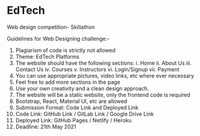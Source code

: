 # EdTech
Web design competition- Skillathon

Guidelines for Web Designing challenge:-
1. Plagiarism of code is strictly not allowed
2. Theme: EdTech Platforms 
3. The website should have the following sections: 
i. Home 
ii. About Us
iii. Contact Us
iv. Courses
v. Instructors
vi. Login/Signup 
vii. Payment 
4. You can use appropriate pictures, video links, etc where ever necessary
5. Feel free to add more sections in the page
6. Use your own creativity and a clean design approach.
7. The website will be a static website, only the frontend code is required
8. Bootstrap, React, Material UI, etc are allowed
9. Submission Format: Code Link and Deployed Link
10. Code Link: GitHub Link / GitLab Link / Google Drive Link
11. Deployed Link: GitHub Pages / Netlify / Heroku 
12. Deadline: 21th May 2021

